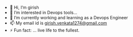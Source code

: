 - 👋 Hi, I’m girish
- 👀 I’m interested in Devops tools...
- 🌱 I’m currently working and learning as a Devops Engineer
- 📫 My email id is girish.venkata1274@gmail.com
- ⚡ Fun fact: ... live life to the fullest.

<!---
girish1274/girish1274 is a ✨ special ✨ repository because its `README.md` (this file) appears on your GitHub profile.
You can click the Preview link to take a look at your changes.
--->
